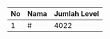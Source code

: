 | No | Nama            | Jumlah Level |
|----|-----------------|--------------|
| 1  | #    |    4022        |
